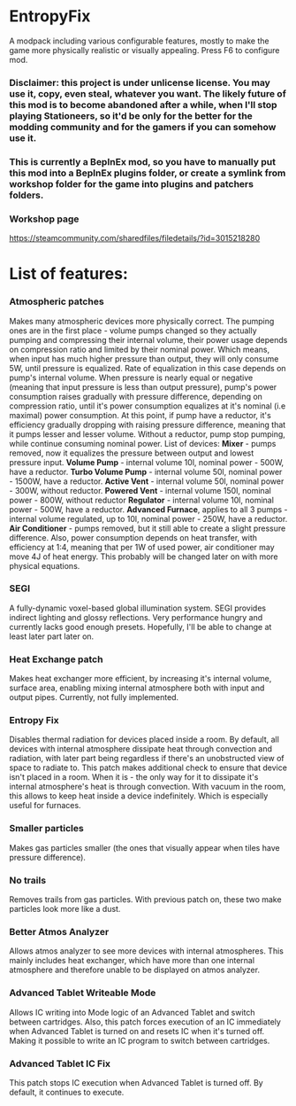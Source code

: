 # EntropyFix
A modpack including various configurable features, mostly to make the game more physically realistic or visually appealing. Press F6 to configure mod.
### Disclaimer: this project is under unlicense license. You may use it, copy, even steal, whatever you want. The likely future of this mod is to become abandoned after a while, when I'll stop playing Stationeers, so it'd be only for the better for the modding community and for the gamers if you can somehow use it.
### This is currently a BepInEx mod, so you have to manually put this mod into a BepInEx plugins folder, or create a symlink from workshop folder for the game into plugins and patchers folders.
### Workshop page
https://steamcommunity.com/sharedfiles/filedetails/?id=3015218280
# List of features:
### Atmospheric patches
Makes many atmospheric devices more physically correct. The pumping ones are in the first place - volume pumps changed so they actually pumping and compressing their internal volume, their power usage depends on compression ratio and limited by their nominal power. Which means, when input has much higher pressure than output, they will only consume 5W, until pressure is equalized. Rate of equalization in this case depends on pump's internal volume. When pressure is nearly equal or negative (meaning that input pressure is less than output pressure), pump's power consumption raises gradually with pressure difference, depending on compression ratio, until it's power consumption equalizes at it's nominal (i.e maximal) power consumption. At this point, if pump have a reductor, it's efficiency gradually dropping with raising pressure difference, meaning that it pumps lesser and lesser volume. Without a reductor, pump stop pumping, while continue consuming nominal power.
List of devices: 
**Mixer** - pumps removed, now it equalizes the pressure between output and lowest pressure input.
**Volume Pump** - internal volume 10l, nominal power - 500W, have a reductor.
**Turbo Volume Pump** - internal volume 50l, nominal power - 1500W, have a reductor.
**Active Vent** - internal volume 50l, nominal power - 300W, without reductor.
**Powered Vent** - internal volume 150l, nominal power - 800W, without reductor
**Regulator** - internal volume 10l, nominal power - 500W, have a reductor.
**Advanced Furnace**, applies to all 3 pumps - internal volume regulated, up to 10l, nominal power - 250W, have a reductor.
**Air Conditioner** - pumps removed, but it still able to create a slight pressure difference. Also, power consumption depends on heat transfer, with efficiency at 1:4, meaning that per 1W of used power, air conditioner may move 4J of heat energy. This probably will be changed later on with more physical equations.
### SEGI
A fully-dynamic voxel-based global illumination system. SEGI provides indirect lighting and glossy reflections. Very performance hungry and currently lacks good enough presets. Hopefully, I'll be able to change at least later part later on.
### Heat Exchange patch
Makes heat exchanger more efficient, by increasing it's internal volume, surface area, enabling mixing internal atmosphere both with input and output pipes. Currently, not fully implemented.
### Entropy Fix
Disables thermal radiation for devices placed inside a room. By default, all devices with internal atmosphere dissipate heat through convection and radiation, with later part being regardless if there's an unobstructed view of space to radiate to. This patch makes additional check to ensure that device isn't placed in a room. When it is - the only way for it to dissipate it's internal atmosphere's heat is through convection. With vacuum in the room, this allows to keep heat inside a device indefinitely. Which is especially useful for furnaces.
### Smaller particles
Makes gas particles smaller (the ones that visually appear when tiles have pressure difference).
### No trails
Removes trails from gas particles. With previous patch on, these two make particles look more like a dust.
### Better Atmos Analyzer
Allows atmos analyzer to see more devices with internal atmospheres. This mainly includes heat exchanger, which have more than one internal atmosphere and therefore unable to be displayed on atmos analyzer.
### Advanced Tablet Writeable Mode
Allows IC writing into Mode logic of an Advanced Tablet and switch between cartridges. Also, this patch forces execution of an IC immediately when Advanced Tablet is turned on and resets IC when it's turned off. Making it possible to write an IC program to switch between cartridges.
### Advanced Tablet IC Fix
This patch stops IC execution when Advanced Tablet is turned off. By default, it continues to execute.

